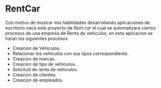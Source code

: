 # RentCar

Con motivo de mostrar mis habilidades desarrollando aplicaciones de escritorio nace este proyecto de *Rent car* el cual se automatizara ciertos procesos de una empresa de Renta de vehiculos, en esta aplicacion se haran los siguientes procesos: 

* Creacion de Vehiculos.
* Relacionar los vehiculos con sus tipos correspondiente.
* Creacion de marcas.
* Creacion de tipo de vehiculos.
* Solicitud de renta de vehiculos.
* Creacion de clientes.
* Creacion de empleados.


